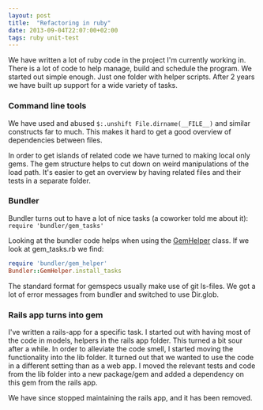 ```yaml
---
layout: post
title:  "Refactoring in ruby"
date: 2013-09-04T22:07:00+02:00
tags: ruby unit-test
---
```


We have written a lot of ruby code in the project I'm currently working in. There is a lot of code to help manage, build and schedule the program. We started out simple enough. Just one folder with helper scripts. After 2 years we have built up support for a wide variety of tasks.

### Command line tools

We have used and abused ```$:.unshift File.dirname(__FILE__)``` and similar constructs far to much. This makes it hard to get a good overview of dependencies between files.

In order to get islands of related code we have turned to making local only gems. The gem structure helps to cut down on weird manipulations of the load path. It's easier to get an overview by having related files and their tests in a separate folder.

### Bundler

Bundler turns out to have a lot of nice tasks (a coworker told me about it):
```require 'bundler/gem_tasks'```

Looking at the bundler code helps when using the [GemHelper](https://github.com/bundler/bundler/blob/master/lib/bundler/gem_helper.rb) class. If we look at gem_tasks.rb we find:

```ruby
require 'bundler/gem_helper' 
Bundler::GemHelper.install_tasks
```

The standard format for gemspecs usually make use of git ls-files. We got a lot of error messages from bundler and switched to use Dir.glob.

### Rails app turns into gem

I've written a rails-app for a specific task. I started out with having most of the code in models, helpers in the rails app folder. This turned a bit sour after a while. In order to alleviate the code smell, I started moving the functionality into the lib folder. It turned out that we wanted to use the code in a different setting than as a web app. I moved the relevant tests and code from the lib folder into a new package/gem and added a dependency on this gem from the rails app.

We have since stopped maintaining the rails app, and it has been removed.
